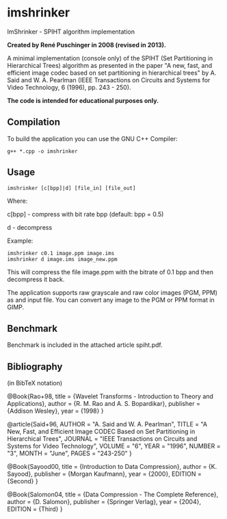 # imshrinker
ImShrinker - SPIHT algorithm implementation

**Created by René Puschinger in 2008 (revised in 2013).**

A minimal implementation (console only) of the SPIHT (Set Partitioning in Hierarchical Trees) algorithm as presented in the paper
"A new, fast, and efficient image codec based on set partitioning in hierarchical trees" by A. Said and W. A. Pearlman
(IEEE Transactions on Circuits and Systems for Video Technology, 6 (1996), pp. 243 - 250).

**The code is intended for educational purposes only.**

Compilation
-----------
To build the application you can use the GNU C++ Compiler:
```
g++ *.cpp -o imshrinker
```

Usage
-----
```
imshrinker [c[bpp]|d] [file_in] [file_out]
```

Where:

 c[bpp] - compress with bit rate bpp (default: bpp = 0.5)

 d      - decompress

Example:
```
imshrinker c0.1 image.ppm image.ims
imshrinker d image.ims image_new.ppm
```

This will compress the file image.ppm with the bitrate of 0.1 bpp and then decompress it back.

The application supports raw grayscale and raw color images (PGM, PPM) as and input file. You can convert any image to the PGM or PPM format in GIMP.

Benchmark
---------
Benchmark is included in the attached article spiht.pdf.

Bibliography
------------
(in BibTeX notation)

@Book{Rao+98,
  title     = {Wavelet Transforms - Introduction to Theory and Applications},
  author    = {R. M. Rao and A. S. Bopardikar},
  publisher = {Addison Wesley},
  year      = {1998}
}

@article{Said+96,
        AUTHOR = "A. Said and W. A. Pearlman",
        TITLE = "A New, Fast, and Efficient Image CODEC Based on Set Partitioning in Hierarchical Trees",
        JOURNAL = "IEEE Transactions on Circuits and Systems for Video Technology",
        VOLUME = "6",
        YEAR = "1996",
        NUMBER = "3",
        MONTH = "June",
        PAGES = "243-250"
}

@Book{Sayood00,
  title     = {Introduction to Data Compression},
  author    = {K. Sayood},
  publisher = {Morgan Kaufmann},
  year      = {2000},
  EDITION = {Second}
}

@Book{Salomon04,
  title     = {Data Compression - The Complete Reference},
  author    = {D. Salomon},
  publisher = {Springer Verlag},
  year      = {2004},
  EDITION = {Third}
}
